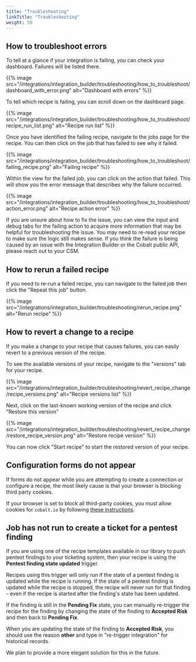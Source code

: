 ```yaml
---
title: "Troubleshooting"
linkTitle: "Troubleshooting"
weight: 50
---
```


## How to troubleshoot errors

To tell at a glance if your integration is failing, you can check your dashboard. Failures will be listed there.

{{% image src="/integrations/integration_builder/troubleshooting/how_to_troubleshoot/dashboard_with_error.png" alt="Dashboard with errors" %}}

To tell which recipe is failing, you can scroll down on the dashboard page.

{{% image src="/integrations/integration_builder/troubleshooting/how_to_troubleshoot/recipe_run_list.png" alt="Recipe run list" %}}

Once you have identified the failing recipe, navigate to the jobs page for the recipe. You can then click on the job that has failed to see why it failed.

{{% image src="/integrations/integration_builder/troubleshooting/how_to_troubleshoot/failing_recipe.png" alt="Failing recipe" %}}

Within the view for the failed job, you can click on the action that failed. This will show you the error message that describes why the failure occurred.

{{% image src="/integrations/integration_builder/troubleshooting/how_to_troubleshoot/action_error.png" alt="Recipe action error" %}}

If you are unsure about how to fix the issue, you can view the input and debug tabs for the failing action to acquire more information that may be helpful for troubleshooting the issue.
You may need to re-read your recipe to make sure the logic still makes sense.
If you think the failure is being caused by an issue with the Integration Builder or the Cobalt public API, please reach out to your CSM.

## How to rerun a failed recipe

If you need to re-run a failed recipe, you can navigate to the failed job then click the "Repeat this job" button.

{{% image src="/integrations/integration_builder/troubleshooting/rerun_recipe.png" alt="Rerun recipe" %}}

## How to revert a change to a recipe

If you make a change to your recipe that causes failures, you can easily revert to a previous version of the recipe.

To see the available versions of your recipe, navigate to the "versions" tab for your recipe.

{{% image src="/integrations/integration_builder/troubleshooting/revert_recipe_change/recipe_versions.png" alt="Recipe versions list" %}}

Next, click on the last-known working version of the recipe and click "Restore this version"

{{% image src="/integrations/integration_builder/troubleshooting/revert_recipe_change/restore_recipe_version.png" alt="Restore recipe version" %}}

You can now click "Start recipe" to start the restored version of your recipe.

## Configuration forms do not appear

If forms do not appear while you are attempting to create a connection or configure a recipe, the most likely cause is that your browser is blocking third party cookies.

If your browser is set to block all third-party cookies, you must allow cookies for `cobalt.io` by following [these instructions](https://support.google.com/chrome/answer/95647?sjid=8733712878597538106-NA#zippy=%2Callow-or-block-third-party-cookies%2Callow-third-party-cookies-for-a-specific-site).

## Job has not run to create a ticket for a pentest finding

If you are using one of the recipe templates available in our library to push pentest findings to your ticketing system,
then your recipe is using the __Pentest finding state updated__ trigger.

Recipes using this trigger will only run if the state of a pentest finding is updated while the recipe is running.
If the state of a pentest finding is updated while the recipe is stopped, the recipe will never run for that finding - 
even if the recipe is started after the finding's state has been updated.

If the finding is still in the __Pending Fix__ state, you can manually re-trigger the recipe for the finding by
changing the state of the finding to __Accepted Risk__ and then back to __Pending Fix__.

When you are updating the state of the finding to __Accepted Risk__, you should use the reason 
__other__ and type in "re-trigger integration" for historical records.

We plan to provide a more elegant solution for this in the future.
